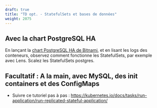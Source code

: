 ```yaml
---
draft: true
title: "TD opt. - StatefulSets et bases de données"
weight: 2075
---
```


## Avec la chart PostgreSQL HA

En lançant la [chart PostgreSQL HA de Bitnami](https://github.com/bitnami/charts/tree/master/bitnami/postgresql-ha), et en lisant les logs des conteneurs, observez comment fonctionne les StatefulSets, par exemple avec Lens. Scalez les StatefulSets postgres.

## Facultatif : A la main, avec MySQL, des init containers et des ConfigMaps
- Suivre ce tutoriel pas à pas : <https://kubernetes.io/docs/tasks/run-application/run-replicated-stateful-application/>


<!-- - https://kubernetes.io/docs/tutorials/stateful-application/basic-stateful-set/ -->
<!-- - https://kubernetes.io/docs/tutorials/stateful-application/cassandra/ -->

<!--
### Ressources configmaps
 https://github.com/GoogleCloudPlatform/kubernetes-workshops/blob/master/bundles/kubernetes-101/workshop/labs/managing-application-configurations-and-secrets.md
https://kubernetes.io/docs/concepts/configuration/configmap/#using-configmaps -->